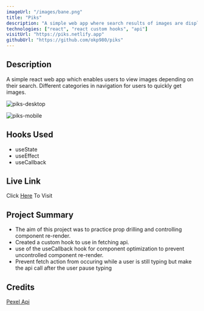 ```yaml
---
imageUrl: "/images/bane.png"
title: "Piks"
description: "A simple web app where search results of images are displayed from an api"
technologies: ["react", "react custom hooks", "api"]
visitUrl: "https://piks.netlify.app"
githubUrl: "https://github.com/okp980/piks"
---
```


## Description

A simple react web app which enables users to view images depending on their search. Different categories in navigation for users to quickly get images.

![piks-desktop](https://user-images.githubusercontent.com/66972059/131231772-280c15ae-c25a-4f41-b53b-57774cee02eb.jpg)

![piks-mobile](https://user-images.githubusercontent.com/66972059/131231937-eaa1079a-7576-434b-a0e9-a3327a3fd507.png)

## Hooks Used

- useState
- useEffect
- useCallback

## Live Link

Click [Here](https://piks.netlify.app/) To Visit

## Project Summary

- The aim of this project was to practice prop drilling and controlling component re-render.
- Created a custom hook to use in fetching api.
- use of the useCallback hook for component optimization to prevent uncontrolled component re-render.
- Prevent fetch action from occuring while a user is still typing but make the api call after the user pause typing

## Credits

[Pexel Api](http://www.pexel.com)
